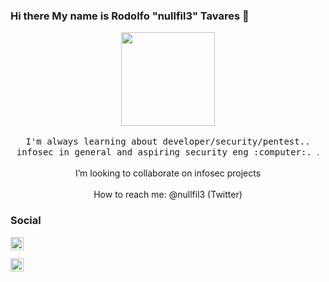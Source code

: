 ### Hi there My name is Rodolfo "nullfil3" Tavares 👋

<p align="center">
  <img src="https://media.giphy.com/media/TOWeGr70V2R1K/giphy.gif" width=150>
  <br><br>
  <samp>
    I'm always learning about developer/security/pentest.. infosec in general and aspiring security eng :computer:. </samp>.
 <br><br>
    I’m looking to collaborate on infosec projects
 <br><br>
    How to reach me: @nullfil3 (Twitter) 
</p>

### Social
<a href="https://twitter.com/nullfil3">
  <img align="left" alt="Twitter" width="21px" src="https://camo.githubusercontent.com/35b0b8bfbd8840f35607fb56ad0a139047fd5d6e09ceb060c5c6f0a5abd1044c/68747470733a2f2f6564656e742e6769746875622e696f2f537570657254696e7949636f6e732f696d616765732f7376672f747769747465722e737667" />
</a>
<br/><br/>
<a href="mailto://nullfil3@gmail.com">
  <img align="left" alt="Twitter" width="21px" src="https://camo.githubusercontent.com/a6d8a862aecb6411e963408e9b3c7666ab357cdfecc14a3a13645eb489688cc8/68747470733a2f2f6564656e742e6769746875622e696f2f537570657254696e7949636f6e732f696d616765732f7376672f676d61696c5f6f6c642e737667" />
</a>
<br/><br/>
